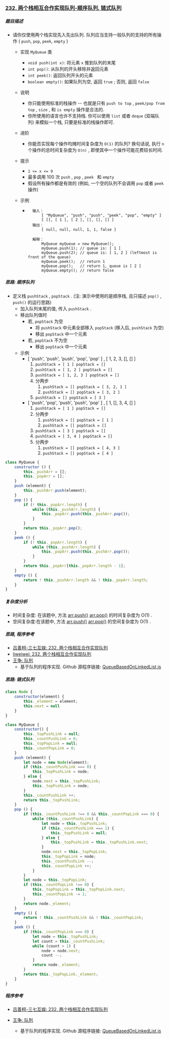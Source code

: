 ### [232. 两个栈相互合作实现队列-顺序队列, 链式队列](https://leetcode-cn.com/problems/implement-queue-using-stacks/)

##### 题目描述

* 请你仅使用两个栈实现先入先出队列. 队列应当支持一般队列的支持的所有操作 ( `push`, `pop`, `peek`, `empty` )

    * 实现 `MyQueue` 类

        * `void push(int x)`: 将元素 `x` 推到队列的末尾
        * `int pop()`: 从队列的开头移除并返回元素
        * `int peek()`: 返回队列开头的元素
        * `boolean empty()`: 如果队列为空, 返回 `true` ; 否则, 返回 `false`

    * 说明

        * 你只能使用标准的栈操作 -- 也就是只有 `push to top` , `peek/pop from top` , `size` , 和 `is empty` 操作是合法的.
        * 你所使用的语言也许不支持栈. 你可以使用 `list` 或者 `deque` (双端队列) 来模拟一个栈, 只要是标准的栈操作即可.

    * 进阶

        * 你能否实现每个操作均摊时间复杂度为 `O(1)` 的队列? 换句话说, 执行 `n` 个操作的总时间复杂度为 `O(n)` , 即使其中一个操作可能花费较长时间.

    * 提示

        * `1 <= x <= 9`
        * 最多调用 100 次 `push` , `pop` , `peek ` 和 `empty`
        * 假设所有操作都是有效的 (例如, 一个空的队列不会调用 `pop` 或者 `peek` 操作)

    * 示例

        * ```example
            输入：
                [ "MyQueue", "push", "push", "peek", "pop", "empty" ]
                [ [], [ 1 ], [ 2 ], [], [], [] ]
            输出：
                [ null, null, null, 1, 1, false ]
            
            解释：
                MyQueue myQueue = new MyQueue();
                myQueue.push(1); // queue is: [ 1 ]
                myQueue.push(2); // queue is: [ 1, 2 ] (leftmost is front of the queue)
                myQueue.peek();  // return 1
                myQueue.pop();   // return 1, queue is [ 2 ]
                myQueue.empty(); // return false
            ```



##### 思路: 顺序队列

* 定义栈 `pushStack` , `popStack` . (注: 演示中使用的是顺序栈, 且只描述 `pop()` , `push()` 的运行思路)
    * 加入队列末尾的值, 传入 `pushStack` .
    * 移出队列值时
        * 若, `popStack` 为空
            * 将 `pushStack` 中元素全部移入 `popStack` (移入后, `pushStack` 为空)
            * 移出 `popStack` 中一个元素
        * 若, `popStack` 不为空
            * 移出 `popStack` 中一个元素
    * 示例
        * [ 'push', 'push', 'push', 'pop', 'pop' ] , [ 1, 2, 3, [], [] ]
            1. `pushStack = [ 1 ] popStack = []`
            2. `pushStack = [ 1, 2 ] popStack = []`
            3. `pushStack = [ 1, 2, 3 ] popStack = []`
            4. 分两步
                1. `pushStack = [] popStack = [ 3, 2, 1 ]`
                2. `pushStack = [] popStack = [ 3, 2 ]`
            5. `pushStack = [] popStack = [ 3 ]`
        * [ 'push', 'pop', 'push', 'push', 'pop' ] , [ 1, [], 3, 4, [] ]
            1. `pushStack = [ 1 ] popStack = []`
            2. 分两步
                1. `pushStack = [] popStack = [ 1 ]`
                2. `pushStack = [] popStack = []`
            3. `pushStack = [ 3 ] popStack = []`
            4. `pushStack = [ 3, 4 ] popStack = []`
            5. 分两步
                1. `pushStack = [] popStack = [ 4, 3 ]`
                2. `pushStack = [] popStack = [ 4 ]`

```javascript
class MyQueue {
    constructor () {
        this._pushArr = [];
        this._popArr = [];
    }
    push (element) {
        this._pushArr.push(element);
    }
    pop () {
        if (! this._popArr.length) {
            while (this._pushArr.length) {
                this._popArr.push(this._pushArr.pop());
            }
        }
        return this._popArr.pop();
    }
    peek () {
        if (! this._popArr.length) {
            while (this._pushArr.length) {
                this._popArr.push(this._pushArr.pop());
            }
        }
        return this._popArr[this._popArr.length - 1];
    }
    empty () {
        return ! this._pushArr.length && ! this._popArr.length;
    }
}
```

##### 复杂度分析

* 时间复杂度: 在该题中, 方法 [arr.push()](https://www.ecma-international.org/ecma-262/5.1/#sec-15.4.4.7) [arr.pop()](https://www.ecma-international.org/ecma-262/5.1/#sec-15.4.4.6) 的时间复杂度为 O(1) .
* 空间复杂度:在该题中, 方法 [arr.push()](https://www.ecma-international.org/ecma-262/5.1/#sec-15.4.4.7) [arr.pop()](https://www.ecma-international.org/ecma-262/5.1/#sec-15.4.4.6) 的空间复杂度为 O(1) .



##### 思路, 程序参考

* [吕善柯-三七互娱: 232. 两个栈相互合作实现队列](https://leetcode-cn.com/problems/implement-queue-using-stacks/solution/dan-ke-xi-lie-yong-shi-8614nei-cun-10000-by-lvshan/)
* [liweiwei: 232. 两个栈相互合作实现队列](https://leetcode-cn.com/problems/implement-queue-using-stacks/solution/shi-yong-liang-ge-zhan-yi-ge-zhuan-men-ru-dui-yi-g/)
* [王争: 队列](https://time.geekbang.org/column/article/41330)
    * 基于队列的程序实现. Github 源程序链接: [QueueBasedOnLinkedList.js](https://github.com/wangzheng0822/algo/blob/master/javascript/09_queue/QueueBasedOnLinkedList.js)



##### 思路: 链式队列

```javascript
class Node {
    constructor(element) {
        this._element = element;
        this.next = null
    }
}

class MyQueue {
    constructor() {
        this._topPushLink = null;
        this._countPushLink = 0;
        this._topPopLink = null;
        this._countPopLink = 0;
    }
    push (element) {
        let node = new Node(element);
        if (this._countPushLink === 0) {
            this._topPushLink = node;
        } else {
            node.next = this._topPushLink;
            this._topPushLink = node;
        }
        this._countPushLink ++;
        return this._topPushLink;
    }
    pop () {
        if (this._countPushLink !== 0 && this._countPopLink === 0) {
            while (this._countPushLink) {
                let node = this._topPushLink;
                if (this._countPushLink === 1) {
                    this._topPushLink = null;
                } else {
                    this._topPushLink = this._topPushLink.next;
                }
                node.next = this._topPopLink;
                this._topPopLink = node;
                this._countPushLink --;
                this._countPopLink ++;
            }
        }
        let node = this._topPopLink;
        if (this._countPopLink !== 0) {
            this._topPopLink = this._topPopLink.next;
            this._countPopLink -= 1;
        }
        return node._element;
    }
    empty () {
        return ! this._countPushLink && ! this._countPopLink;
    }
    peek () {
        if (this._countPopLink === 0) {
            let node = this._topPushLink;
            let count = this._countPushLink;
            while (count > 1) {
                node = node.next;
                count --;
            }
            return node._element;
        }
        return this._topPopLink._element;
    }
}
```



##### 程序参考

* [吕善柯-三七互娱: 232. 两个栈相互合作实现队列](https://leetcode-cn.com/problems/implement-queue-using-stacks/solution/dan-ke-xi-lie-yong-shi-8614nei-cun-10000-by-lvshan/)

* [王争: 队列](https://time.geekbang.org/column/article/41330)
    * 基于队列的程序实现. Github 源程序链接: [QueueBasedOnLinkedList.js](https://github.com/wangzheng0822/algo/blob/master/javascript/09_queue/QueueBasedOnLinkedList.js)